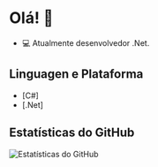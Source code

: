 # Olá! 👋

- 💻 Atualmente desenvolvedor .Net.

## Linguagen e Plataforma

- [C#]
- [.Net]

## Estatísticas do GitHub

![Estatísticas do GitHub](https://github-readme-stats.vercel.app/api?username=felipeapsf&show_icons=true&count_private=true&hide=contribs)